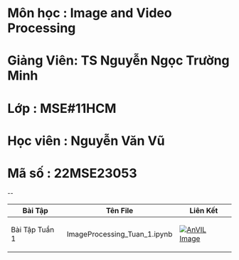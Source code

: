 # Môn học   : Image and Video Processing 
# Giảng Viên: TS Nguyễn Ngọc Trường Minh
# Lớp       : MSE#11HCM
# Học viên  : Nguyễn Văn Vũ
# Mã số     : 22MSE23053
--

| Bài Tập | Tên File | Liên Kết|
|------|:--------:|---------|
|<p align="left">Bài Tập Tuần 1 </p> | <p align="left">ImageProcessing_Tuan_1.ipynb</p> |[![AnVIL Image](https://colab.research.google.com/assets/colab-badge.svg)](https://colab.research.google.com/github/nguyenvudev20/mse22.imageprocessing/blob/main/ImageProcessing_Tuan_1.ipynb)|

